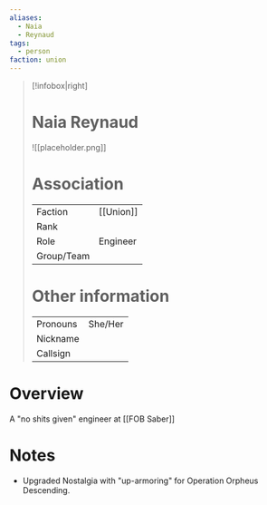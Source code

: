 ```yaml
---
aliases: 
  - Naia
  - Reynaud
tags: 
  - person
faction: union
---
```


> [!infobox|right] 
> # Naia Reynaud
> ![[placeholder.png]]
> # Association
> | | |
> | ---- | ---- |
> | Faction | [[Union]] |
> | Rank | |
> | Role | Engineer |
> | Group/Team | |
> # Other information
> | | | 
> | - | - |
> | Pronouns | She/Her |
> | Nickname | |
> | Callsign | | 

# Overview
A "no shits given" engineer at [[FOB Saber]]

# Notes
- Upgraded Nostalgia with "up-armoring" for Operation Orpheus Descending.

